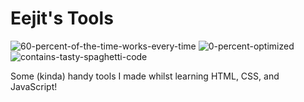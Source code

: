 # Eejit's Tools
![60-percent-of-the-time-works-every-time](https://forthebadge.com/images/badges/60-percent-of-the-time-works-every-time.svg)
![0-percent-optimized](https://forthebadge.com/images/badges/0-percent-optimized.svg)
![contains-tasty-spaghetti-code](https://forthebadge.com/images/badges/contains-tasty-spaghetti-code.svg)

Some (kinda) handy tools I made whilst learning HTML, CSS, and JavaScript!
